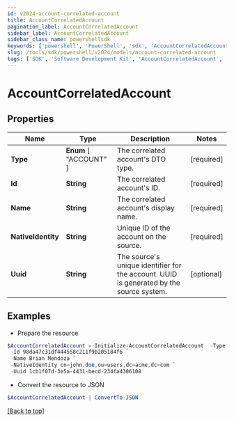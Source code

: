 ```yaml
---
id: v2024-account-correlated-account
title: AccountCorrelatedAccount
pagination_label: AccountCorrelatedAccount
sidebar_label: AccountCorrelatedAccount
sidebar_class_name: powershellsdk
keywords: ['powershell', 'PowerShell', 'sdk', 'AccountCorrelatedAccount', 'V2024AccountCorrelatedAccount'] 
slug: /tools/sdk/powershell/v2024/models/account-correlated-account
tags: ['SDK', 'Software Development Kit', 'AccountCorrelatedAccount', 'V2024AccountCorrelatedAccount']
---
```



# AccountCorrelatedAccount

## Properties

Name | Type | Description | Notes
------------ | ------------- | ------------- | -------------
**Type** |  **Enum** [  "ACCOUNT" ] | The correlated account's DTO type. | [required]
**Id** | **String** | The correlated account's ID. | [required]
**Name** | **String** | The correlated account's display name. | [required]
**NativeIdentity** | **String** | Unique ID of the account on the source. | [required]
**Uuid** | **String** | The source's unique identifier for the account. UUID is generated by the source system. | [optional] 

## Examples

- Prepare the resource
```powershell
$AccountCorrelatedAccount = Initialize-AccountCorrelatedAccount  -Type ACCOUNT `
 -Id 98da47c31df444558c211f9b205184f6 `
 -Name Brian Mendoza `
 -NativeIdentity cn=john.doe,ou=users,dc=acme,dc=com `
 -Uuid 1cb1f07d-3e5a-4431-becd-234fa4306108
```

- Convert the resource to JSON
```powershell
$AccountCorrelatedAccount | ConvertTo-JSON
```


[[Back to top]](#) 

